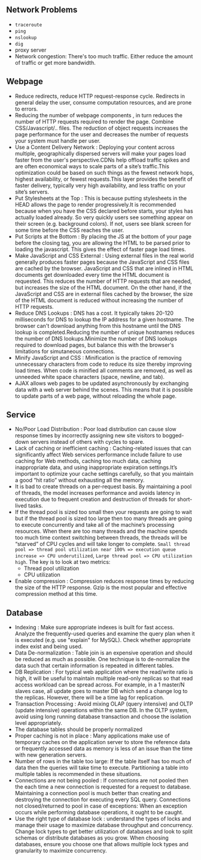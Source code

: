 ## Network Problems
* `traceroute`
* `ping`
* `nslookup`
* `dig`
* proxy server
* Network congestion: There's too much traffic. Either reduce the amount of traffic or get more bandwidth.


## Webpage
* Reduce redirects, reduce HTTP request-response cycle. Redirects in general delay the user, consume computation resources, and are prone to errors.
* Reducing the number of webpage components , in turn reduces the number of HTTP requests required to render the page. Combine CSS/Javascript/.. files. The reduction of object requests increases the page performance for the user and decreases the number of requests your system must handle per user.
* Use a Content Delivery Network : Deploying your content across multiple, geographically dispersed servers will make your pages load faster from the user's perspective.CDNs help offload traffic spikes and are often economical ways to scale parts of a site’s traffic.This optimization could be based on such things as the fewest network hops, highest availability, or fewest requests.This layer provides the benefit of faster delivery, typically very high availability, and less traffic on your site’s servers.
* Put Stylesheets at the Top : This is because putting stylesheets in the HEAD allows the page to render progressively.It is recommended because when you have the CSS declared before <body> starts, your styles has actually loaded already. So very quickly users see something appear on their screen (e.g. background colors). If not, users see blank screen for some time before the CSS reaches the user.
* Put Scripts at the Bottom : By placing the JS at the bottom of your page before the closing </body> tag, you are allowing the HTML to be parsed prior to loading the javascript. This gives the effect of faster page load times.
* Make JavaScript and CSS External : Using external files in the real world generally produces faster pages because the JavaScript and CSS files are cached by the browser. JavaScript and CSS that are inlined in HTML documents get downloaded every time the HTML document is requested. This reduces the number of HTTP requests that are needed, but increases the size of the HTML document. On the other hand, if the JavaScript and CSS are in external files cached by the browser, the size of the HTML document is reduced without increasing the number of HTTP requests.
* Reduce DNS Lookups : DNS has a cost. It typically takes 20-120 milliseconds for DNS to lookup the IP address for a given hostname. The browser can't download anything from this hostname until the DNS lookup is completed.Reducing the number of unique hostnames reduces the number of DNS lookups.Minimize the number of DNS lookups required to download pages, but balance this with the browser's limitations for simutaneous connections.
* Minify JavaScript and CSS : Minification is the practice of removing unnecessary characters from code to reduce its size thereby improving load times. When code is minified all comments are removed, as well as unneeded white space characters (space, newline, and tab). 
* AJAX allows web pages to be updated asynchronously by exchanging data with a web server behind the scenes. This means that it is possible to update parts of a web page, without reloading the whole page.



## Service
* No/Poor Load Distribution : Poor load distribution can cause slow response times by incorrectly assigning new site visitors to bogged-down servers instead of others with cycles to spare.
* Lack of caching or inefficient caching : Caching-related issues that can significantly affect Web services performance include failure to use caching for Web methods, caching too much data, caching inappropriate data, and using inappropriate expiration settings.It’s important to optimize your cache settings carefully, so that you maintain a good “hit ratio” without exhausting all the memory.
* It is bad to  create threads on a per-request basis. By maintaining a pool of threads, the model increases performance and avoids latency in execution due to frequent creation and destruction of threads for short-lived tasks.
* If the thread pool is sized too small then your requests are going to wait but if the thread pool is sized too large then too many threads are going to execute concurrently and take all of the machine’s processing resources. When there are too many threads and the machine spends too much time context switching between threads, the threads will be “starved” of CPU cycles and will take longer to complete. ```Small thread pool => thread pool utilization near 100% => execution queue increase => CPU underutilized```, ```Large thread pool => CPU utilization high```. The key is to look at two metrics: 
  * Thread pool utilization
  * CPU utilization
* Enable compression : Compression reduces response times by reducing the size of the HTTP response. Gzip is the most popular and effective compression method at this time.


## Database
* Indexing : Make sure appropriate indexes is built for fast access. Analyze the frequently-used queries and examine the query plan when it is executed (e.g. use "explain" for MySQL). Check whether appropriate index exist and being used.
* Data De-normalization : Table join is an expensive operation and should be reduced as much as possible. One technique is to de-normalize the data such that certain information is repeated in different tables.
* DB Replication : For typical web application where the read/write ratio is high, it will be useful to maintain multiple read-only replicas so that read access workload can be spread across. For example, in a 1 master/N slaves case, all update goes to master DB which send a change log to the replicas. However, there will be a time lag for replication.
* Transaction Processing : Avoid mixing OLAP (query intensive) and OLTP (update intensive) operations within the same DB. In the OLTP system, avoid using long running database transaction and choose the isolation level appropriately. 
* The database tables should be properly normalized
* Proper caching is not in place : Many applications make use of temporary caches on the application server to store the reference data or frequently accessed data as memory is less of an issue than the time with new generation servers.
* Number of rows in the table too large: If the table itself has too much of data then the queries will take time to execute. Partitioning a table into multiple tables is recommended in these situations.
* Connections are not being pooled : If connections are not pooled then the each time a new connection is requested for a request to database. Maintaining a connection pool is much better than creating and destroying the connection for executing every SQL query. Connections not closed/returned to pool in case of exceptions: When an exception occurs while performing database operations, it ought to be caught. 
* Use the right type of database lock : understand the types of locks and manage their usage to maximize database throughput and concurrency.  Change lock types to get better utilization of databases and look to split schemas or distribute databases as you grow. When choosing databases, ensure you choose one that allows multiple lock types and granularity to maximize concurrency.
